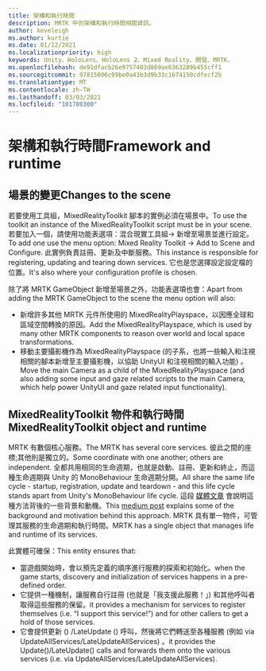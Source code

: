 ```yaml
---
title: 架構和執行時間
description: MRTK 中的架構和執行時間相關資訊。
author: keveleigh
ms.author: kurtie
ms.date: 01/12/2021
ms.localizationpriority: high
keywords: Unity、HoloLens、HoloLens 2、Mixed Reality、開發、MRTK、
ms.openlocfilehash: de91dfacb26e9757403d869ae6363289b455cff1
ms.sourcegitcommit: 97815006c09be0a43b3d9b33c1674150cdfecf2b
ms.translationtype: MT
ms.contentlocale: zh-TW
ms.lasthandoff: 03/03/2021
ms.locfileid: "101780300"
---
```

# <a name="framework-and-runtime"></a><span data-ttu-id="022dc-104">架構和執行時間</span><span class="sxs-lookup"><span data-stu-id="022dc-104">Framework and runtime</span></span>

## <a name="changes-to-the-scene"></a><span data-ttu-id="022dc-105">場景的變更</span><span class="sxs-lookup"><span data-stu-id="022dc-105">Changes to the scene</span></span>

<span data-ttu-id="022dc-106">若要使用工具組，MixedRealityToolkit 腳本的實例必須在場景中。</span><span class="sxs-lookup"><span data-stu-id="022dc-106">To use the toolkit an instance of the MixedRealityToolkit script must be in your scene.</span></span>
<span data-ttu-id="022dc-107">若要加入一個，請使用功能表選項：混合現實工具組-> 新增至場景並進行設定。</span><span class="sxs-lookup"><span data-stu-id="022dc-107">To add one use the menu option: Mixed Reality Toolkit -> Add to Scene and Configure.</span></span> <span data-ttu-id="022dc-108">此實例負責註冊、更新及中斷服務。</span><span class="sxs-lookup"><span data-stu-id="022dc-108">This instance is responsible for registering, updating and tearing down services.</span></span> <span data-ttu-id="022dc-109">它也是您選擇設定設定檔的位置。</span><span class="sxs-lookup"><span data-stu-id="022dc-109">It's also where your configuration profile is chosen.</span></span>

<span data-ttu-id="022dc-110">除了將 MRTK GameObject 新增至場景之外，功能表選項也會：</span><span class="sxs-lookup"><span data-stu-id="022dc-110">Apart from adding the MRTK GameObject to the scene the menu option will also:</span></span>

- <span data-ttu-id="022dc-111">新增許多其他 MRTK 元件所使用的 MixedRealityPlayspace，以因應全球和區域空間轉換的原因。</span><span class="sxs-lookup"><span data-stu-id="022dc-111">Add the MixedRealityPlayspace, which is used by many other MRTK components to reason over world and local space transformations.</span></span>
- <span data-ttu-id="022dc-112">移動主要攝影機作為 MixedRealityPlayspace (的子系，也將一些輸入和注視相關的腳本新增至主要攝影機，以協助 UnityUI 和注視相關的輸入功能) 。</span><span class="sxs-lookup"><span data-stu-id="022dc-112">Move the main Camera as a child of the MixedRealityPlayspace (and also adding some input and gaze related scripts to the main Camera, which help power UnityUI and gaze related input functionality).</span></span>

## <a name="mixedrealitytoolkit-object-and-runtime"></a><span data-ttu-id="022dc-113">MixedRealityToolkit 物件和執行時間</span><span class="sxs-lookup"><span data-stu-id="022dc-113">MixedRealityToolkit object and runtime</span></span>

<span data-ttu-id="022dc-114">MRTK 有數個核心服務。</span><span class="sxs-lookup"><span data-stu-id="022dc-114">The MRTK has several core services.</span></span> <span data-ttu-id="022dc-115">彼此之間的座標;其他則是獨立的。</span><span class="sxs-lookup"><span data-stu-id="022dc-115">Some coordinate with one another; others are independent.</span></span>
<span data-ttu-id="022dc-116">全都共用相同的生命週期，也就是啟動、註冊、更新和終止，而這種生命週期與 Unity 的 MonoBehaviour 生命週期分開。</span><span class="sxs-lookup"><span data-stu-id="022dc-116">All share the same life cycle - startup, registration, update and teardown - and this life cycle stands apart from Unity's MonoBehaviour life cycle.</span></span> <span data-ttu-id="022dc-117">這段 [媒體文章](https://medium.com/@stephen_hodgson/the-mixed-reality-framework-6fdb5c11feb2) 會說明這種方法背後的一些背景和動機。</span><span class="sxs-lookup"><span data-stu-id="022dc-117">This [medium post](https://medium.com/@stephen_hodgson/the-mixed-reality-framework-6fdb5c11feb2) explains some of the background and motivation behind this approach.</span></span> <span data-ttu-id="022dc-118">MRTK 具有單一物件，可管理其服務的生命週期和執行時間。</span><span class="sxs-lookup"><span data-stu-id="022dc-118">MRTK has a single object that manages life and runtime of its services.</span></span>

<span data-ttu-id="022dc-119">此實體可確保：</span><span class="sxs-lookup"><span data-stu-id="022dc-119">This entity ensures that:</span></span>

- <span data-ttu-id="022dc-120">當遊戲開始時，會以預先定義的順序進行服務的探索和初始化。</span><span class="sxs-lookup"><span data-stu-id="022dc-120">when the game starts, discovery and initialization of services happens in a pre-defined order.</span></span>
- <span data-ttu-id="022dc-121">它提供一種機制，讓服務自行註冊 (也就是「我支援此服務！」) 和其他呼叫者取得這些服務的保留。</span><span class="sxs-lookup"><span data-stu-id="022dc-121">it provides a mechanism for services to register themselves (i.e. “I support this service!”) and for other callers to get a hold of those services.</span></span>
- <span data-ttu-id="022dc-122">它會提供更新 () /LateUpdate () 呼叫，然後將它們轉送至各種服務 (例如 via UpdateAllServices/LateUpdateAllServices) 。</span><span class="sxs-lookup"><span data-stu-id="022dc-122">it provides the Update()/LateUpdate() calls and forwards them onto the various services (i.e. via UpdateAllServices/LateUpdateAllServices).</span></span>
